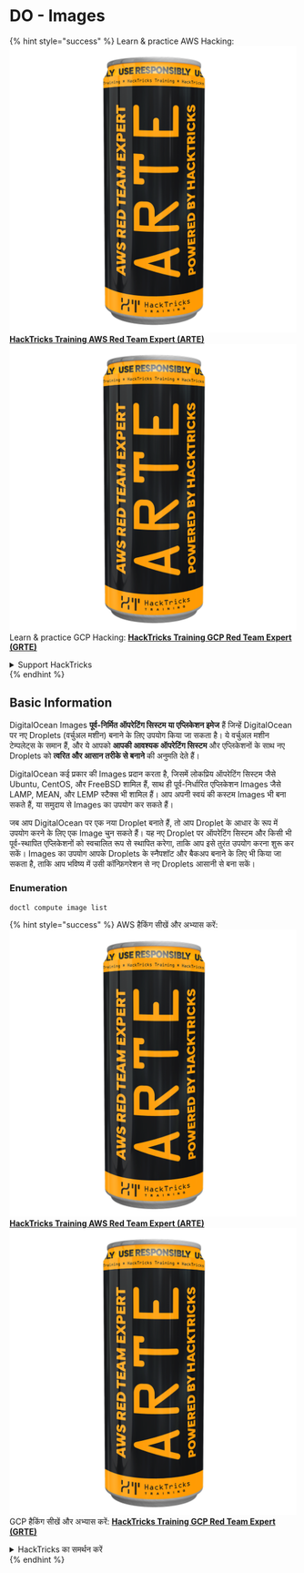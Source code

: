 # DO - Images

{% hint style="success" %}
Learn & practice AWS Hacking:<img src="../../../.gitbook/assets/image (1) (1) (1).png" alt="" data-size="line">[**HackTricks Training AWS Red Team Expert (ARTE)**](https://training.hacktricks.xyz/courses/arte)<img src="../../../.gitbook/assets/image (1) (1) (1).png" alt="" data-size="line">\
Learn & practice GCP Hacking: <img src="../../../.gitbook/assets/image (2).png" alt="" data-size="line">[**HackTricks Training GCP Red Team Expert (GRTE)**<img src="../../../.gitbook/assets/image (2).png" alt="" data-size="line">](https://training.hacktricks.xyz/courses/grte)

<details>

<summary>Support HackTricks</summary>

* Check the [**subscription plans**](https://github.com/sponsors/carlospolop)!
* **Join the** 💬 [**Discord group**](https://discord.gg/hRep4RUj7f) or the [**telegram group**](https://t.me/peass) or **follow** us on **Twitter** 🐦 [**@hacktricks\_live**](https://twitter.com/hacktricks_live)**.**
* **Share hacking tricks by submitting PRs to the** [**HackTricks**](https://github.com/carlospolop/hacktricks) and [**HackTricks Cloud**](https://github.com/carlospolop/hacktricks-cloud) github repos.

</details>
{% endhint %}

## Basic Information

DigitalOcean Images **पूर्व-निर्मित ऑपरेटिंग सिस्टम या एप्लिकेशन इमेज** हैं जिन्हें DigitalOcean पर नए Droplets (वर्चुअल मशीन) बनाने के लिए उपयोग किया जा सकता है। ये वर्चुअल मशीन टेम्पलेट्स के समान हैं, और ये आपको **आपकी आवश्यक ऑपरेटिंग सिस्टम** और एप्लिकेशनों के साथ नए Droplets को **त्वरित और आसान तरीके से बनाने** की अनुमति देते हैं।

DigitalOcean कई प्रकार की Images प्रदान करता है, जिसमें लोकप्रिय ऑपरेटिंग सिस्टम जैसे Ubuntu, CentOS, और FreeBSD शामिल हैं, साथ ही पूर्व-निर्धारित एप्लिकेशन Images जैसे LAMP, MEAN, और LEMP स्टैक्स भी शामिल हैं। आप अपनी स्वयं की कस्टम Images भी बना सकते हैं, या समुदाय से Images का उपयोग कर सकते हैं।

जब आप DigitalOcean पर एक नया Droplet बनाते हैं, तो आप Droplet के आधार के रूप में उपयोग करने के लिए एक Image चुन सकते हैं। यह नए Droplet पर ऑपरेटिंग सिस्टम और किसी भी पूर्व-स्थापित एप्लिकेशनों को स्वचालित रूप से स्थापित करेगा, ताकि आप इसे तुरंत उपयोग करना शुरू कर सकें। Images का उपयोग आपके Droplets के स्नैपशॉट और बैकअप बनाने के लिए भी किया जा सकता है, ताकि आप भविष्य में उसी कॉन्फ़िगरेशन से नए Droplets आसानी से बना सकें।

### Enumeration
```
doctl compute image list
```
{% hint style="success" %}
AWS हैकिंग सीखें और अभ्यास करें:<img src="../../../.gitbook/assets/image (1) (1) (1).png" alt="" data-size="line">[**HackTricks Training AWS Red Team Expert (ARTE)**](https://training.hacktricks.xyz/courses/arte)<img src="../../../.gitbook/assets/image (1) (1) (1).png" alt="" data-size="line">\
GCP हैकिंग सीखें और अभ्यास करें: <img src="../../../.gitbook/assets/image (2).png" alt="" data-size="line">[**HackTricks Training GCP Red Team Expert (GRTE)**<img src="../../../.gitbook/assets/image (2).png" alt="" data-size="line">](https://training.hacktricks.xyz/courses/grte)

<details>

<summary>HackTricks का समर्थन करें</summary>

* [**सदस्यता योजनाएँ**](https://github.com/sponsors/carlospolop) देखें!
* **हमारे** 💬 [**Discord समूह**](https://discord.gg/hRep4RUj7f) या [**telegram समूह**](https://t.me/peass) में शामिल हों या **हमारे** **Twitter** 🐦 [**@hacktricks\_live**](https://twitter.com/hacktricks_live)** का पालन करें।**
* **हैकिंग ट्रिक्स साझा करें और** [**HackTricks**](https://github.com/carlospolop/hacktricks) और [**HackTricks Cloud**](https://github.com/carlospolop/hacktricks-cloud) github रिपोजिटरी में PRs सबमिट करें।

</details>
{% endhint %}
